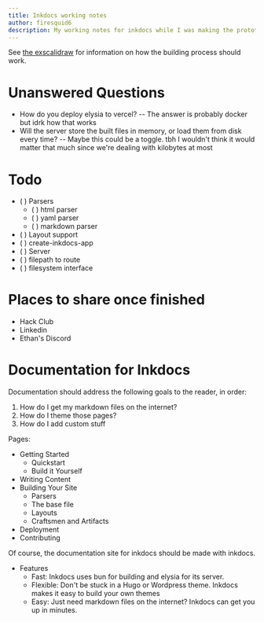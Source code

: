 ```yaml
---
title: Inkdocs working notes
author: firesquid6
description: My working notes for inkdocs while I was making the prototype and initial version of inkdocs.
---
```


See [the exscalidraw](https://excalidraw.com/#json=vLl1eq1dLLDo3hOySVoLH,SXJzVd3g2NH7nvJ8IWnngg) for information on how the building process should work.

# Unanswered Questions

- How do you deploy elysia to vercel?
  -- The answer is probably docker but idrk how that works
- Will the server store the built files in memory, or load them from disk every time?
  -- Maybe this could be a toggle. tbh I wouldn't think it would matter that much since we're dealing with kilobytes at most

# Todo

- ( ) Parsers
  - ( ) html parser
  - ( ) yaml parser
  - ( ) markdown parser
- ( ) Layout support
- ( ) create-inkdocs-app
- ( ) Server
- ( ) filepath to route
- ( ) filesystem interface

# Places to share once finished

- Hack Club
- Linkedin
- Ethan's Discord

# Documentation for Inkdocs

Documentation should address the following goals to the reader, in order:

1. How do I get my markdown files on the internet?
2. How do I theme those pages?
3. How do I add custom stuff

Pages:

- Getting Started
  - Quickstart
  - Build it Yourself
- Writing Content
- Building Your Site
  - Parsers
  - The base file
  - Layouts
  - Craftsmen and Artifacts
- Deployment
- Contributing

Of course, the documentation site for inkdocs should be made with inkdocs.

- Features
  - Fast: Inkdocs uses bun for building and elysia for its server.
  - Flexible: Don't be stuck in a Hugo or Wordpress theme. Inkdocs makes it easy to build your own themes
  - Easy: Just need markdown files on the internet? Inkdocs can get you up in minutes.
